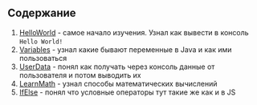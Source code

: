 ## Содержание
1. [HelloWorld](https://github.com/danyasatsuk/learnjava/blob/master/learndocs/HelloWorld.md) - самое начало изучения. Узнал как вывести в консоль `Hello World!`
2. [Variables](https://github.com/danyasatsuk/learnjava/blob/master/learndocs/Variables.md) - узнал какие бывают переменные в Java и как ими пользоваться
3. [UserData](https://github.com/danyasatsuk/learnjava/blob/master/learndocs/UserData.md) - понял как получать через консоль данные от пользователя и потом выводить их
4. [LearnMath](https://github.com/danyasatsuk/learnjava/blob/master/learndocs/LearnMath.md) - узнал способы математических вычислений
5. [IfElse](https://github.com/danyasatsuk/learnjava/blob/master/learndocs/IfElse.md) - понял что условные операторы тут такие же как и в JS